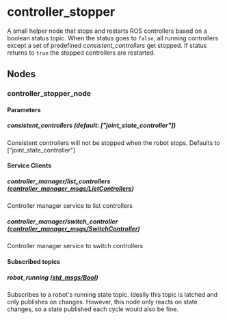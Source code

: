 # controller_stopper

A small helper node that stops and restarts ROS controllers based on a boolean status topic. When the status goes to `false`, all running controllers except a set of predefined *consistent_controllers* get stopped. If status returns to `true` the stopped controllers are restarted.

## Nodes

### controller_stopper_node



#### Parameters

##### consistent_controllers (default: ["joint_state_controller"])

Consistent controllers will not be stopped when the robot stops. Defaults to ["joint_state_controller"]

#### Service Clients

##### controller_manager/list_controllers ([controller_manager_msgs/ListControllers](http://docs.ros.org/api/controller_manager_msgs/html/srv/ListControllers.html))

Controller manager service to list controllers

##### controller_manager/switch_controller ([controller_manager_msgs/SwitchController](http://docs.ros.org/api/controller_manager_msgs/html/srv/SwitchController.html))

Controller manager service to switch controllers

#### Subscribed topics

##### robot_running ([std_msgs/Bool](http://docs.ros.org/api/std_msgs/html/msg/Bool.html))

Subscribes to a robot's running state topic. Ideally this topic is latched and only publishes on changes. However, this node only reacts on state changes, so a state published each cycle would also be fine.


